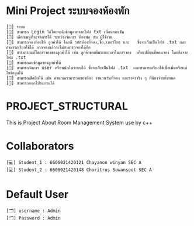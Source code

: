 # Mini Project ระบบจองห้องพัก
    [🧠] ระบบ
    [📂] สามารถ Login ได้โดยจะดึงข้อมูลมาจากไฟล์ txt เพื่อนำมาเช็ค 
    [📂] เลือกเมนูที่จะจัดการได้ ระหว่างจัดการ ห้องพัก กับ ผู้ใช้งาน  
    [📂] สามารถจองห้องให้ ลูกค้าได้ โดยมี รหัสห้องที่จอง,ชื่อ,เบอร์โทร และ   ซึ่งจะเก็บเป็นไฟล์ .txt เเละสามารถเรียกใช้ได้ หากจองแล้วจะไม่สามารถจองได้อีก 
    [📂] สารมารถแก้ไขการจองของลูกค้าได้ เช่น ลูกค้าขอเพิ่มระยะเวลาในการจอง  หรือเปลี่ยนชื่อคนจอง โดยดึงจากไฟล์ .txt 
    [📂] สามารถลบข้อมูลของลูกค้าได้ 
    [📂] สามารถจัดการ user หรือพนักในระบบได้ ซึ่งจะเก็บเป็นไฟล์ .txt  เเละสามารถเรียกใช้เพื่อเพิ่มหรือเเก้ไขข้อมูลได้
    [📂] สามารถเช็คบิลได้ เช่น คำนวณราคารวมของห้อง จำนวนวันที่จอง และราคาจริง ๆ ที่ต้องจ่ายทั้งหมด 
    [📂] สามารถออกโปรแกรมได้ 
    


# PROJECT_STRUCTURAL
  This is Project About Room Management System
  use by c++

# Collaborators
    [💻] Student_1 : 6606021420121 Chayanon winyan SEC A 
    [💻] Student_2 : 6606021420148 Choritros Suwansoot SEC A 

# Default User
    [🗂] username : Admin
    [🗂] Password : Admin
